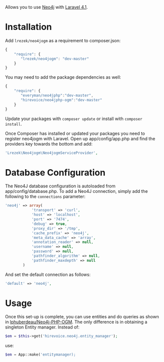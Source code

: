 Allows you to use [Neo4j](http://www.neo4j.org) with [Laravel 4.1](http://www.laravel.com).

Installation
============

Add `lrezek/neo4jogm` as a requirement to composer.json:

```javascript
{
    "require": {
       "lrezek/neo4jogm": "dev-master"
    }
}
```

You may need to add the package dependencies as well:

```javascript
{
    "require": {
       "everyman/neo4jphp":"dev-master",
       "hirevoice/neo4jphp-ogm":"dev-master"
    }
}
```

Update your packages with `composer update` or install with `composer install`.

Once Composer has installed or updated your packages you need to register neo4jogm with Laravel. Open up app/config/app.php and find the providers key towards the bottom and add:

```php
'Lrezek\Neo4jogm\Neo4jogmServiceProvider',
```

Database Configuration
=============

The Neo4J database configuration is autoloaded from app/config/database.php. To add a Neo4J connection, simply add the following to the `connections` parameter:

```php
'neo4j' => array(
            'transport' => 'curl',
            'host' => 'localhost',
            'port' => '7474',
            'debug' => true,
            'proxy_dir' => '/tmp',
            'cache_prefix' => 'neo4j',
            'meta_data_cache' => 'array',
            'annotation_reader' => null,
            'username' => null,
            'password' => null,
            'pathfinder_algorithm' => null,
            'pathfinder_maxdepth' => null
        )
```

And set the default connection as follows:

```php
'default' => 'neo4j',
```

Usage
=====

Once this set-up is complete, you can use entities and do queries as shown in [lphuberdeau/Neo4j-PHP-OGM](https://github.com/lphuberdeau/Neo4j-PHP-OGM). The only difference is in obtaining a singleton Entity manager. Instead of:

```php
$em = $this->get('hirevoice.neo4j.entity_manager');
```

use:

```php
$em = App::make('entitymanager);
```
